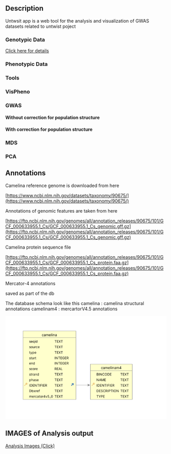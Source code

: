 ## Description
Untwsit app is a web tool for the analysis and visualization of GWAS datasets related to untwist poject

### Genotypic Data
[Click here for details](./ProjectDocs/CamelinaData.md)
### Phenotypic Data

### Tools
### VisPheno 

### GWAS 
#### Without correction for population structure

#### With correction for population structure

### MDS 

### PCA 

## Annotations

Camelina reference genome is downloaded from here

[https://www.ncbi.nlm.nih.gov/datasets/taxonomy/90675/](https://www.ncbi.nlm.nih.gov/datasets/taxonomy/90675/)

Annotations of genomic features are taken from here 

[https://ftp.ncbi.nlm.nih.gov/genomes/all/annotation_releases/90675/101/GCF_000633955.1_Cs/GCF_000633955.1_Cs_genomic.gff.gz](https://ftp.ncbi.nlm.nih.gov/genomes/all/annotation_releases/90675/101/GCF_000633955.1_Cs/GCF_000633955.1_Cs_genomic.gff.gz)


Camelina protein sequence file

[https://ftp.ncbi.nlm.nih.gov/genomes/all/annotation_releases/90675/101/GCF_000633955.1_Cs/GCF_000633955.1_Cs_protein.faa.gz](https://ftp.ncbi.nlm.nih.gov/genomes/all/annotation_releases/90675/101/GCF_000633955.1_Cs/GCF_000633955.1_Cs_protein.faa.gz)


Mercator-4 annotations 

saved as part of the db

The database schema look like this
camelina : camelina structural annotations
camelinam4 : mercartorV4.5 annotations


![DocImages/annotationsDb_ERD.png](./DocImages/annotationsDb_ERD.png)

## IMAGES of Analysis output

[Analysis Images (Click)](ProjectDocs/images.md)
